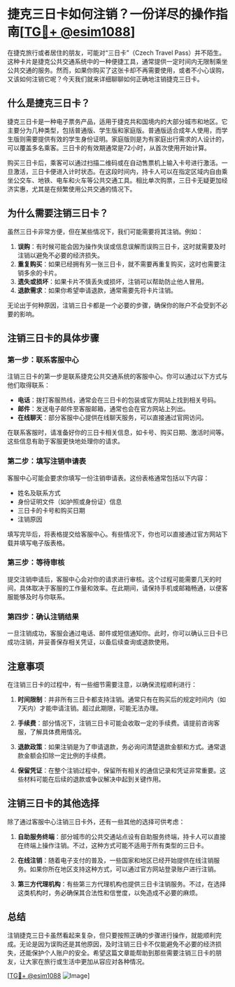 # 捷克三日卡如何注销？一份详尽的操作指南[[TG💪+ @esim1088](https://t.me/s/esim1088)]

在捷克旅行或者居住的朋友，可能对“三日卡”（Czech Travel Pass）并不陌生。这种卡片是捷克公共交通系统中的一种便捷工具，通常提供一定时间内无限制乘坐公共交通的服务。然而，如果你购买了这张卡却不再需要使用，或者不小心误购，又该如何注销它呢？今天我们就来详细聊聊如何正确地注销捷克三日卡。

## 什么是捷克三日卡？

捷克三日卡是一种电子票务产品，适用于捷克共和国境内的大部分城市和地区。它主要分为几种类型，包括普通版、学生版和家庭版。普通版适合成年人使用，而学生版则需要提供有效的学生身份证明。家庭版则是为有家庭出行需求的人设计的，可以覆盖多名乘客。三日卡的有效期通常是72小时，从首次使用开始计算。

购买三日卡后，乘客可以通过扫描二维码或在自动售票机上输入卡号进行激活。一旦激活，三日卡便进入计时状态。在这段时间内，持卡人可以在指定区域内自由乘坐公交车、地铁、电车和火车等公共交通工具。相比单次购票，三日卡无疑更加经济实惠，尤其是在频繁使用公共交通的情况下。

## 为什么需要注销三日卡？

虽然三日卡非常方便，但在某些情况下，我们可能需要将其注销。例如：

1. **误购**：有时候可能会因为操作失误或信息误解而误购三日卡，这时就需要及时注销以避免不必要的经济损失。
2. **重复购买**：如果已经拥有另一张三日卡，就不需要再重复购买，这时也需要注销多余的卡片。
3. **遗失或损坏**：如果卡片不慎丢失或损坏，注销可以帮助防止他人冒用。
4. **退款需求**：如果你希望申请退款，通常需要先将卡片注销。

无论出于何种原因，注销三日卡都是一个必要的步骤，确保你的账户不会受到不必要的影响。

## 注销三日卡的具体步骤

### 第一步：联系客服中心

注销三日卡的第一步是联系捷克公共交通系统的客服中心。你可以通过以下方式与他们取得联系：

- **电话**：拨打客服热线，通常会在三日卡的包装或官方网站上找到相关号码。
- **邮件**：发送电子邮件至客服邮箱，通常也会在官方网站上列出。
- **在线聊天**：部分客服中心提供在线聊天服务，可以直接通过官网访问。

在联系客服时，请准备好你的三日卡相关信息，如卡号、购买日期、激活时间等。这些信息有助于客服更快地处理你的请求。

### 第二步：填写注销申请表

客服中心可能会要求你填写一份注销申请表。这份表格通常包括以下内容：

- 姓名及联系方式
- 身份证明文件（如护照或身份证）信息
- 三日卡的卡号和购买日期
- 注销原因

填写完毕后，将表格提交给客服中心。有些情况下，你也可以直接通过官方网站下载并填写电子版表格。

### 第三步：等待审核

提交注销申请后，客服中心会对你的请求进行审核。这个过程可能需要几天的时间，具体取决于客服的工作量和效率。在此期间，请保持手机或邮箱畅通，以便客服能够及时与你联系。

### 第四步：确认注销结果

一旦注销成功，客服会通过电话、邮件或短信通知你。此时，你可以确认三日卡已成功注销，并妥善保存相关凭证，以备后续查询或退款使用。

## 注意事项

在注销三日卡的过程中，有一些细节需要注意，以确保流程顺利进行：

1. **时间限制**：并非所有三日卡都支持注销。通常只有在购买后的规定时间内（如7天内）才能申请注销。超过此期限，可能无法办理。
   
2. **手续费**：部分情况下，注销三日卡可能会收取一定的手续费。请提前咨询客服，了解具体费用情况。

3. **退款政策**：如果注销是为了申请退款，务必询问清楚退款金额和方式。通常退款金额会扣除一定比例的手续费。

4. **保留凭证**：在整个注销过程中，保留所有相关的通信记录和凭证非常重要。这些材料可能在后续的退款或争议解决中起到关键作用。

## 注销三日卡的其他选择

除了通过客服中心注销三日卡外，还有一些其他的选择可供考虑：

1. **自助服务终端**：部分城市的公共交通站点设有自助服务终端，持卡人可以直接在终端上操作注销。不过，这种方式可能不适用于所有类型的三日卡。

2. **在线注销**：随着电子支付的普及，一些国家和地区已经开始提供在线注销服务。如果你所在地区支持这种方式，可以通过官方网站登录账户进行注销。

3. **第三方代理机构**：有些第三方代理机构也提供三日卡注销服务。不过，在选择这类机构时，务必确保其合法性和信誉度，以免造成不必要的麻烦。

## 总结

注销捷克三日卡虽然看起来复杂，但只要按照正确的步骤进行操作，就能顺利完成。无论是因为误购还是其他原因，及时注销三日卡不仅能避免不必要的经济损失，还能保护个人账户的安全。希望这篇文章能帮助到那些需要注销三日卡的朋友，让大家在旅行或生活中更加从容应对各种情况。

[[TG💪+ @esim1088](https://t.me/s/esim1088) ![Image](https://i.postimg.cc/4NQfJmqS/Snipaste-2025-05-13-00-14-12.png)]